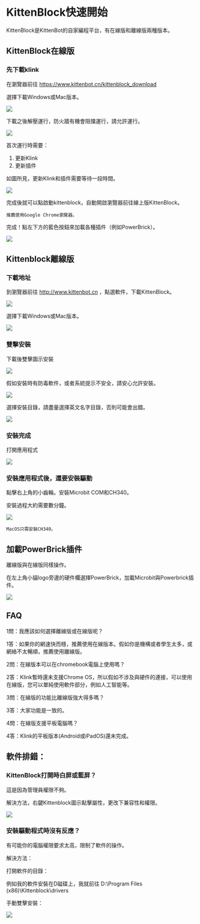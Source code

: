 # KittenBlock快速開始

KittenBlock是KittenBot的自家編程平台，有在線版和離線版兩種版本。

## KittenBlock在線版

### 先下載klink

在瀏覽器前往 https://www.kittenbot.cn/kittenblock_download

選擇下載Windows或Mac版本。

![](./kbimages/klinkwinormac.png)

下載之後解壓運行，防火牆有機會阻擋運行，請允許運行。

![](./images/online01.png)

首次運行時需要：

1. 更新Klink
1. 更新插件

如圖所見，更新Klink和插件需要等待一段時間。

![](./images/online02.png)

完成後就可以點啟動kittenblock，自動開啟瀏覽器前往線上版KittenBlock。

    推薦使用Google Chrome瀏覽器。
    
完成！點左下方的藍色按鈕來加載各種插件（例如PowerBrick）。

![](./images/online03.png)

## Kittenblock離線版

### 下載地址

到瀏覽器前往 http://www.kittenbot.cn ，點選軟件，下載KittenBlock。

![](./kbimages/an01.png)

選擇下載Windows或Mac版本。

![](./kbimages/winormac.png)

### 雙擊安裝

下載後雙擊圖示安裝

![](./kbimages/an03.png)

假如安裝時有防毒軟件，或者系統提示不安全，請安心允許安裝。

![](./kbimages/an04.png)

選擇安裝目錄，請盡量選擇英文名字目錄，否則可能會出錯。

![](./kbimages/an05.png)

### 安裝完成

打開應用程式

![](./kbimages/an06.png)

### 安裝應用程式後，還要安裝驅動

點擊右上角的小齒輪。安裝Microbit COM和CH340。

安裝過程大約需要數分鐘。

![](./kbimages/an08.png)

    MacOS只需安裝CH340。
    
## 加載PowerBrick插件

離線版與在線版同樣操作。

在左上角小貓logo旁邊的硬件欄選擇PowerBrick，加載Microbit與Powerbrick插件。

![](./kbimages/addextension.png)
    
## FAQ

1問：我應該如何選擇離線版或在線版呢？

1答：如果你的網速快而穩，推薦使用在線版本。假如你是機構或者學生太多，或網絡不太暢順，推薦使用離線版。

2問：在線版本可以在chromebook電腦上使用嗎？

2答：Klink暫時還未支援Chrome OS，所以假如不涉及與硬件的連接，可以使用在線版，您可以單純使用軟件部分，例如人工智能等。

3問：在線版的功能比離線版強大得多嗎？

3答：大家功能是一致的。

4問：在線版支援平板電腦嗎？

4答：Klink的平板版本(Android或iPadOS)還未完成。

## 軟件排錯：

### KittenBlock打開時白屏或藍屏？

這是因為管理員權限不夠。

解決方法，右鍵Kittenblock圖示點擊屬性，更改下兼容性和權限。

![](./kbimages/an07.png)

### 安裝驅動程式時沒有反應？

有可能你的電腦權限要求太高，限制了軟件的操作。

解決方法：

打開軟件的目錄：

例如我的軟件安裝在D磁碟上，我就前往 D:\Program Files (x86)\Kittenblock\drivers

手動雙擊安裝：

![](./kbimages/an09.png)
